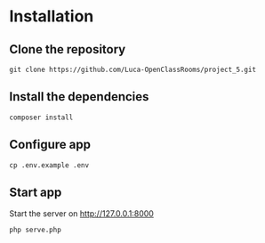 # Installation

## Clone the repository

```
git clone https://github.com/Luca-OpenClassRooms/project_5.git
```

## Install the dependencies

```
composer install
```

## Configure app 

```
cp .env.example .env
```

## Start app 

Start the server on http://127.0.0.1:8000
```
php serve.php
```